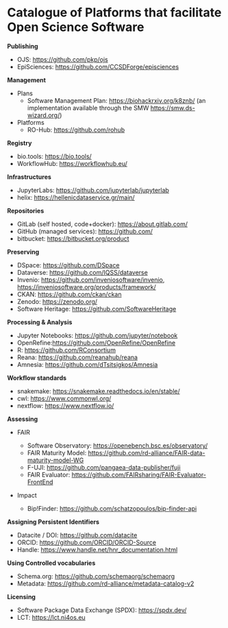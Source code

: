 # Catalogue of Platforms that facilitate Open Science Software

**Publishing**  
- OJS: https://github.com/pkp/ojs
- EpiSciences: https://github.com/CCSDForge/episciences  

**Management**
- Plans
  - Software Management Plan: https://biohackrxiv.org/k8znb/ (an implementation available through the SMW https://smw.ds-wizard.org/)
- Platforms
  - RO-Hub: https://github.com/rohub 

**Registry**
- bio.tools: https://bio.tools/
- WorkflowHub: https://workflowhub.eu/

**Infrastructures**
- JupyterLabs: https://github.com/jupyterlab/jupyterlab
- helix: https://hellenicdataservice.gr/main/

**Repositories**
- GitLab (self hosted, code+docker): https://about.gitlab.com/
- GitHub (managed services): https://github.com/
- bitbucket: https://bitbucket.org/product


**Preserving**  
- DSpace: https://github.com/DSpace  
- Dataverse: https://github.com/IQSS/dataverse 
- Invenio: https://github.com/inveniosoftware/invenio, https://inveniosoftware.org/products/framework/
- CKAN: https://github.com/ckan/ckan
- Zenodo: https://zenodo.org/
- Software Heritage: https://github.com/SoftwareHeritage 

**Processing & Analysis**  
- Jupyter Notebooks: https://github.com/jupyter/notebook 
- OpenRefine:https://github.com/OpenRefine/OpenRefine 
- R: https://github.com/RConsortium 
- Reana: https://github.com/reanahub/reana 
- Amnesia: https://github.com/dTsitsigkos/Amnesia 

**Workflow standards**
- snakemake: https://snakemake.readthedocs.io/en/stable/
- cwl: https://www.commonwl.org/
- nextflow: https://www.nextflow.io/

**Assessing**  
- FAIR
  - Software Observatory: https://openebench.bsc.es/observatory/
  - FAIR Maturity Model: https://github.com/rd-alliance/FAIR-data-maturity-model-WG 
  - F-UJI: https://github.com/pangaea-data-publisher/fuji 
  - FAIR Evaluator: https://github.com/FAIRsharing/FAIR-Evaluator-FrontEnd 

- Impact
  - Bip!Finder: https://github.com/schatzopoulos/bip-finder-api 

**Assigning Persistent Identifiers**  
- Datacite / DOI: https://github.com/datacite 
- ORCID: https://github.com/ORCID/ORCID-Source 
- Handle: https://www.handle.net/hnr_documentation.html 

**Using Controlled vocabularies**  
- Schema.org: https://github.com/schemaorg/schemaorg 
- Metadata: https://github.com/rd-alliance/metadata-catalog-v2 

**Licensing**  
- Software Package Data Exchange (SPDX): https://spdx.dev/
- LCT: https://lct.ni4os.eu 
